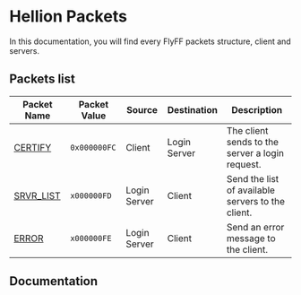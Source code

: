 # Hellion Packets

In this documentation, you will find every FlyFF packets structure, client and servers.

## Packets list

| Packet Name | Packet Value | Source | Destination | Description |
| ----------- | ------------ | ----------- | ----------- | ----------- |
| [CERTIFY](/docs/packets/Login.md#certify) | `0x000000FC` | Client | Login Server |The client sends to the server a login request. |
| [SRVR_LIST](/docs/packets/Login.md#srvr_list) | `x000000FD` | Login Server  | Client | Send the list of available servers to the client. |
| [ERROR](/docs/packets/Login.md#error) | `x000000FE` | Login Server  | Client | Send an error message to the client. |


## Documentation

[packetType]: /src/Hellion.Core/Data/Headers/PacketType.cs
[snapshotType]: /src/Hellion.Core/Data/Headers/SnapshotType.cs